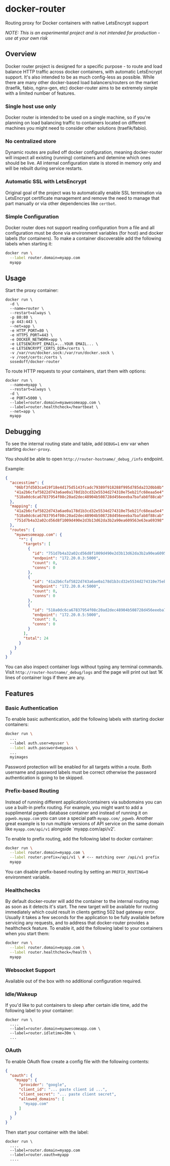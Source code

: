 # docker-router

Routing proxy for Docker containers with native LetsEncrypt support

*NOTE: This is an experimental project and is not intended for production - use at your own risk*

## Overview

Docker router project is designed for a specific purpose - to route and load balance
HTTP traffic across docker containers, with automatic LetsEncrypt support. It's also
intended to be as much config-less as possible. While there are many other docker-based
load balancers/routers on the market (traefik, fabio, nginx-gen, etc) docker-router
aims to be extremely simple with a limited number of features.

### Single host use only

Docker router is intended to be used on a single machine, so if you're planning 
on load balancing traffic to containers located on different machines you might need
to consider other solutions (traefik/fabio).

### No centralized store

Dynamic routes are pulled off docker configuration, meaning docker-router will
inspect all existing (running) containers and detemine which ones should be live.
All internal configuration state is stored in memory only and will be rebuilt during
service restarts.

### Automatic SSL with LetsEncrypt

Original goal of the project was to automatically enable SSL termination via LetsEncrypt
certificate management and remove the need to manage that part manually or via 
other dependencies like `certbot`.

### Simple Configuration

Docker router does not support reading configuration from a file and all configuration
must be done via environment variables (for host) and docker labels (for containers). 
To make a container discoverable add the following labels when starting it:

```bash
docker run \
  --label router.domain=myapp.com
  myapp
```

## Usage

Start the proxy container:

```
docker run \
  -d \
  --name=router \
  --restart=always \
  -p 80:80 \
  -p 443:443 \
  --net=app \
  -e HTTP_PORT=80 \
  -e HTTPS_PORT=443 \
  -e DOCKER_NETWORK=app \
  -e LETSENCRYPT_EMAIL=...YOUR EMAIL... \
  -e LETSENCRYPT_CERTS_DIR=/certs \
  -v /var/run/docker.sock:/var/run/docker.sock \
  -v /root/certs:/certs \
  sosedoff/docker-router
```

To route HTTP requests to your containers, start them with options:

```
docker run \
  --name=myapp \
  --restart=always \
  -d \
  -e PORT=5000 \
  --label=router.domain=myawesomeapp.com \
  --label=router.healthcheck=/heartbeat \
  --net=app \
  myapp
```

## Debugging

To see the internal routing state and table, add `DEBUG=1` env var when starting `docker-proxy`.

You should be able to open `http://router-hostname/_debug_/info` endpoint.

Example:

```json
{
  "accesstime": {
    "06bf3fd503ca419f18e4d175d5143fcadc79389f918288f995d785da2320bb8b": "2019-04-26T16:48:38.12782292Z",
    "41a2b6cfaf5822d743a6ae0a178d1b3cd32e5534d274310e75eb21fc68eaa5e4": "2019-04-26T16:57:06.655900487Z",
    "518a0dc6ca67837954f08c20ad2dec48904b508728d456eeeba7bafab8f88cab": "2019-04-26T16:57:06.958181838Z"
  },
  "mapping": {
    "41a2b6cfaf5822d743a6ae0a178d1b3cd32e5534d274310e75eb21fc68eaa5e4": "myawesomeapp.com@*",
    "518a0dc6ca67837954f08c20ad2dec48904b508728d456eeeba7bafab8f88cab": "myawesomeapp.com@*",
    "751d7b4a32a02cd56d8f1009d490e2d3b13d62da3b2a90ea609563e63ea69398": "myawesomeapp.com@*"
  },
  "routes": {
    "myawesomeapp.com": {
      "*": {
        "targets": [
          {
            "id": "751d7b4a32a02cd56d8f1009d490e2d3b13d62da3b2a90ea609563e63ea69398",
            "endpoint": "172.20.0.3:5000",
            "count": 0,
            "conns": 0
          },
          {
            "id": "41a2b6cfaf5822d743a6ae0a178d1b3cd32e5534d274310e75eb21fc68eaa5e4",
            "endpoint": "172.20.0.4:5000",
            "count": 0,
            "conns": 0
          },
          {
            "id": "518a0dc6ca67837954f08c20ad2dec48904b508728d456eeeba7bafab8f88cab",
            "endpoint": "172.20.0.5:5000",
            "count": 0,
            "conns": 0
          }
        ],
        "total": 24
      }
    }
  }
}
```

You can also inspect container logs without typing any terminal commands. Visit
`http://router-hostname/_debug/logs` and the page will print out last 1K lines of 
container logs if there are any.

## Features

### Basic Authentication

To enable basic authentication, add the following labels with starting docker containers:

```bash
docker run \
  ...
  --label auth.user=myuser \
  --label auth.password=mypass \
  ...
  myimages
```

Password protection will be enabled for all targets within a route. Both username
and password labels must be correct otherwise the password authentication is going
to be skipped.

### Prefix-based Routing

Instead of running different application/containers via subdomains you can use
a built-in prefix routing. For example, you might want to add a supplimental pgweb
database container and instead of running it on `pgweb.myapp.com` you can use a special
path `myapp.com/_pgweb`. Another great example is to run multiple versions of API service
on the same domain like `myapp.com/api/v1` alongside `myapp.com/api/v2'.

To enable to prefix routing, add the following label to docker container:

```bash
docker run \
  --label router.domain=myapp.com \
  --label router.prefix=/api/v1 \ # <-- matching over /api/v1 prefix
  myapp
```

You can disable prefix-based routing by setting an `PREFIX_ROUTING=0` environment
variable.

### Healthchecks

By default docker-router will add the container to the internal routing map as soon
as it detects it's start. The new target will be available for routing immediately which
could result in clients getting 502 bad gateway error. Usually it takes a few seconds
for the application to be fully available before servicing any requests, and to
address that docker-router provides a healthcheck feature. To enable it, add the 
following label to your containers when you start them:

```bash
docker run \
  --label router.domain=myapp.com \
  --label router.healthcheck=/health \
  myapp
```

### Websocket Support

Available out of the box with no additional configuration required.

### Idle/Wakeup

If you'd like to put containers to sleep after certain idle time, add the following
label to your container:

```
docker run \
  .... 
  --label=router.domain=myawesomeapp.com \
  --label=router.idletime=30m \
  ...
```

### OAuth

To enable OAuth flow create a config file with the following contents:

```json
{
  "oauth": {
    "myapp": {
      "provider": "google",
      "client_id": "... paste client id ...",
      "client_secret": "... paste client secret",
      "allowed_domains": [
        "myapp.com"
      ]
    }
  }
}
```

Then start your container with the label:

```
docker run \
  ....
  --label=router.domain=myapp.com
  --label=router.oauth=myapp
  ....
```